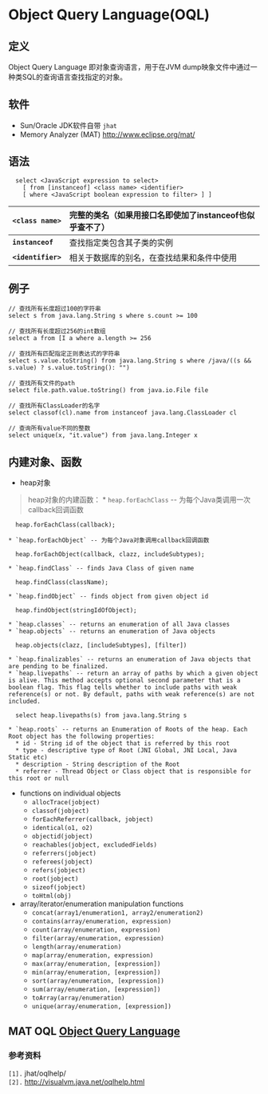 # Object Query Language(OQL) #

## 定义 ##
Object Query Language 即对象查询语言，用于在JVM dump映象文件中通过一种类SQL的查询语言查找指定的对象。

## 软件 ##
  * Sun/Oracle JDK软件自带 `jhat`
  * Memory Analyzer (MAT) http://www.eclipse.org/mat/

## 语法 ##
```
  select <JavaScript expression to select>
    [ from [instanceof] <class name> <identifier>
    [ where <JavaScript boolean expression to filter> ] ]
```
| **`<class name>`** | 完整的类名（如果用接口名即使加了instanceof也似乎查不了） |
|:-------------------|:--------------------------------------------------------------------------------|
| **`instanceof`** | 查找指定类包含其子类的实例 |
| **`<identifier>`** | 相关于数据库的别名，在查找结果和条件中使用 |

## 例子 ##

```
// 查找所有长度超过100的字符串
select s from java.lang.String s where s.count >= 100

// 查找所有长度超过256的int数组
select a from [I a where a.length >= 256

// 查找所有匹配指定正则表达式的字符串
select s.value.toString() from java.lang.String s where /java/((s && s.value) ? s.value.toString(): "")

// 查找所有文件的path
select file.path.value.toString() from java.io.File file

// 查找所有ClassLoader的名字
select classof(cl).name from instanceof java.lang.ClassLoader cl

// 查询所有value不同的整数
select unique(x, "it.value") from java.lang.Integer x
```

## 内建对象、函数 ##
  * heap对象
> heap对象的内建函数：
    * `heap.forEachClass` -- 为每个Java类调用一次callback回调函数
```
  heap.forEachClass(callback);
```
    * `heap.forEachObject` -- 为每个Java对象调用callback回调函数
```
  heap.forEachObject(callback, clazz, includeSubtypes);
```
    * `heap.findClass` -- finds Java Class of given name
```
  heap.findClass(className);
```
    * `heap.findObject` -- finds object from given object id
```
  heap.findObject(stringIdOfObject);
```
    * `heap.classes` -- returns an enumeration of all Java classes
    * `heap.objects` -- returns an enumeration of Java objects
```
  heap.objects(clazz, [includeSubtypes], [filter])
```
    * `heap.finalizables` -- returns an enumeration of Java objects that are pending to be finalized.
    * `heap.livepaths` -- return an array of paths by which a given object is alive. This method accepts optional second parameter that is a boolean flag. This flag tells whether to include paths with weak reference(s) or not. By default, paths with weak reference(s) are not included.
```
  select heap.livepaths(s) from java.lang.String s
```
    * `heap.roots` -- returns an Enumeration of Roots of the heap. Each Root object has the following properties:
      * id - String id of the object that is referred by this root
      * type - descriptive type of Root (JNI Global, JNI Local, Java Static etc)
      * description - String description of the Root
      * referrer - Thread Object or Class object that is responsible for this root or null
  * functions on individual objects
    * `allocTrace(jobject)`
    * `classof(jobject)`
    * `forEachReferrer(callback, jobject)`
    * `identical(o1, o2)`
    * `objectid(jobject)`
    * `reachables(jobject, excludedFields)`
    * `referrers(jobject)`
    * `referees(jobject)`
    * `refers(jobject)`
    * `root(jobject)`
    * `sizeof(jobject)`
    * `toHtml(obj)`
  * array/iterator/enumeration manipulation functions
    * `concat(array1/enumeration1, array2/enumeration2)`
    * `contains(array/enumeration, expression)`
    * `count(array/enumeration, expression)`
    * `filter(array/enumeration, expression)`
    * `length(array/enumeration)`
    * `map(array/enumeration, expression)`
    * `max(array/enumeration, [expression])`
    * `min(array/enumeration, [expression])`
    * `sort(array/enumeration, [expression])`
    * `sum(array/enumeration, [expression])`
    * `toArray(array/enumeration)`
    * `unique(array/enumeration, [expression])`

## MAT OQL [Object Query Language](http://help.eclipse.org/indigo/index.jsp?topic=%2Forg.eclipse.mat.ui.help%2Ftasks%2Fqueryingheapobjects.html) ##


### 参考资料 ###
`[1].` jhat/oqlhelp/<br>
<code>[2].</code> <a href='http://visualvm.java.net/oqlhelp.html'>http://visualvm.java.net/oqlhelp.html</a><br>